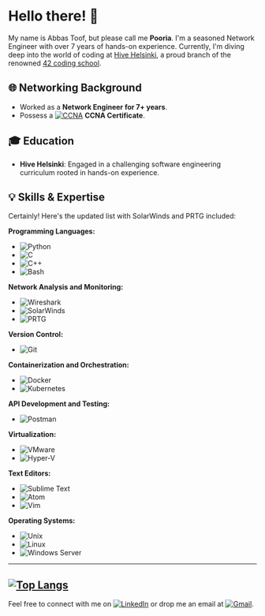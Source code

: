 # Hello there! 👋

My name is Abbas Toof, but please call me **Pooria**. I'm a seasoned Network Engineer with over 7 years of hands-on experience. Currently, I'm diving deep into the world of coding at [Hive Helsinki](https://www.hive.fi/), a proud branch of the renowned [42 coding school](https://www.42.fr/).

## 🌐 Networking Background
- Worked as a **Network Engineer for 7+ years**.
- Possess a [![CCNA](https://img.shields.io/badge/-CCNA-5896AB?style=flat-square&logo=Cisco&logoColor=white)](https://www.credly.com/badges/18f3d14f-acb1-4f94-9e8a-a65e4fa2af17?source=linked_in_profile) **CCNA Certificate**.
## 🎓 Education
- **Hive Helsinki**: Engaged in a challenging software engineering curriculum rooted in hands-on experience.
## 💡 Skills & Expertise
Certainly! Here's the updated list with SolarWinds and PRTG included:

**Programming Languages:**
- ![Python](https://img.shields.io/badge/-Python-3776AB?style=flat-square&logo=Python&logoColor=white)
- ![C](https://img.shields.io/badge/-C-A8B9CC?style=flat-square&logo=C&logoColor=white)
- ![C++](https://img.shields.io/badge/-C++-00599C?style=flat-square&logo=C%2B%2B&logoColor=white)
- ![Bash](https://img.shields.io/badge/-Bash-4EAA25?style=flat-square&logo=GNU%20Bash&logoColor=white)

**Network Analysis and Monitoring:**
- ![Wireshark](https://img.shields.io/badge/-Wireshark-green?style=flat-square&logo=Wireshark&logoColor=white)
- ![SolarWinds](https://img.shields.io/badge/-SolarWinds-167C80?style=flat-square&logo=SolarWinds&logoColor=white)
- ![PRTG](https://img.shields.io/badge/-PRTG-344D91?style=flat-square&logo=PRTG&logoColor=white)

**Version Control:**
- ![Git](https://img.shields.io/badge/-Git-F05032?style=flat-square&logo=Git&logoColor=white)

**Containerization and Orchestration:**
- ![Docker](https://img.shields.io/badge/-Docker-2496ED?style=flat-square&logo=Docker&logoColor=white)
- ![Kubernetes](https://img.shields.io/badge/-Kubernetes-326CE5?style=flat-square&logo=Kubernetes&logoColor=white)

**API Development and Testing:**
- ![Postman](https://img.shields.io/badge/-Postman-FF6C37?style=flat-square&logo=Postman&logoColor=white)

**Virtualization:**
- ![VMware](https://img.shields.io/badge/-VMware-607078?style=flat-square&logo=VMware&logoColor=white)
- ![Hyper-V](https://img.shields.io/badge/-Hyper--V-0078D4?style=flat-square&logo=Hyper-V&logoColor=white)

**Text Editors:**
- ![Sublime Text](https://img.shields.io/badge/-Sublime%20Text-FF9800?style=flat-square&logo=Sublime-Text&logoColor=white)
- ![Atom](https://img.shields.io/badge/-Atom-66595C?style=flat-square&logo=Atom&logoColor=white)
- ![Vim](https://img.shields.io/badge/-Vim-019733?style=flat-square&logo=Vim&logoColor=white)

**Operating Systems:**
- ![Unix](https://img.shields.io/badge/-Unix-black?style=flat-square&logo=Unix&logoColor=white)
- ![Linux](https://img.shields.io/badge/-Linux-FCC624?style=flat-square&logo=Linux&logoColor=black)
- ![Windows Server](https://img.shields.io/badge/-Windows%20Server-0078D6?style=flat-square&logo=Windows&logoColor=white)
---
[![Top Langs](https://github-readme-stats.vercel.app/api/top-langs/?username=abbastoof)](https://github.com/anuraghazra/github-readme-stats)
---
Feel free to connect with me on [![LinkedIn](https://img.shields.io/badge/-LinkedIn-0077B5?style=flat-square&logo=LinkedIn&logoColor=white)](https://www.linkedin.com/in/abbastoof/) or drop me an email at [![Gmail](https://img.shields.io/badge/-Gmail-EA4335?style=flat-square&logo=Gmail&logoColor=white)](mailto:abbas.toof@gmail.com).


